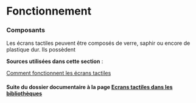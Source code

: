 # Fonctionnement #



### Composants

Les écrans tactiles peuvent être composés de verre, saphir ou encore de plastique dur. Ils possèdent 



**Sources utilisées dans cette section** :

[Comment fonctionnent les écrans tactiles](https://couleur-science.eu/?d=4e0bec--comment-fonctionne-un-ecran-tactile)


#### Suite du dossier documentaire à la page [Ecrans tactiles dans les bibliothèques](ecranstactilesdanslesbibliothèques.md) 
